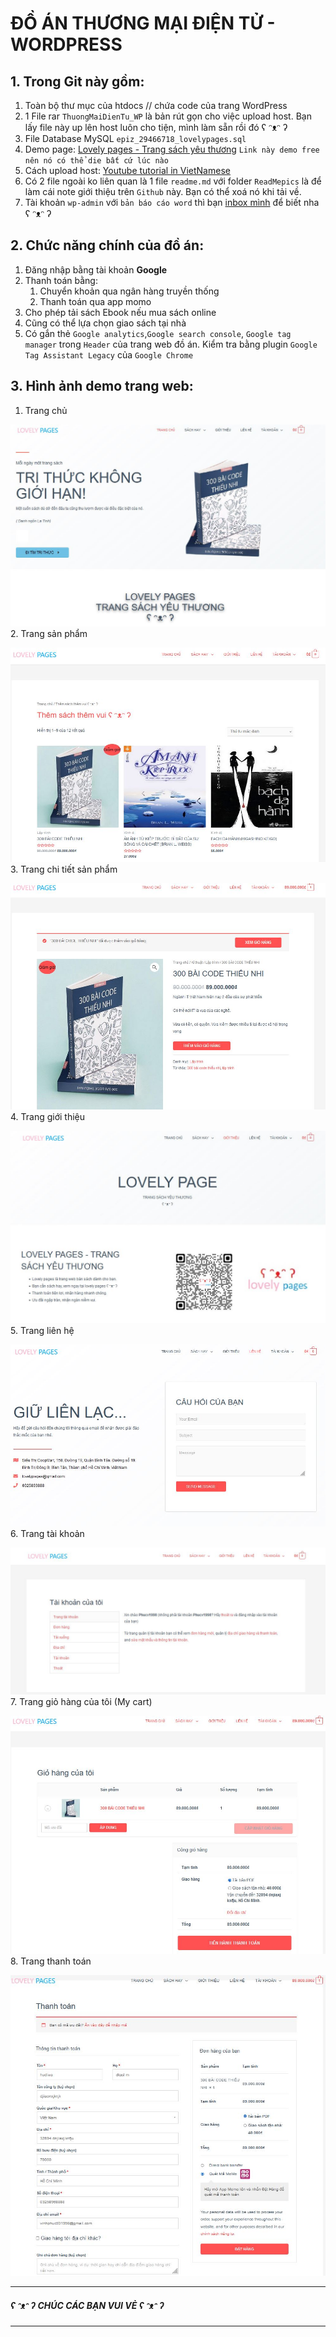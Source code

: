 # ĐỒ ÁN THƯƠNG MẠI ĐIỆN TỬ - WORDPRESS

## 1. Trong Git này gồm: 
1. Toàn bộ thư mục của htdocs // chứa code của trang WordPress
2. 1 File rar `ThuongMaiDienTu_WP` là bản rút gọn cho việc upload host. Bạn lấy file này up lên host luôn cho tiện, mình làm sẵn rồi đó ʕ ᵔᴥᵔ ʔ
3. File Database MySQL `epiz_29466718_lovelypages.sql`
4. Demo page: [Lovely pages - Trang sách yêu thương](http://lovelypages.lovestoblog.com/) 
`Link này demo free nên nó có thể die bất cứ lúc nào`
5. Cách upload host: [Youtube tutorial in VietNamese](https://youtu.be/9tG3CUERl_Y)
6. Có 2 file ngoài ko liên quan là 1 file `readme.md` với folder `ReadMepics` là để làm cái note giới thiệu trên `Github` này. Bạn có thể xoá nó khi tải về.
7. Tài khoản `wp-admin` với `bản báo cáo word` thì bạn [inbox mình]([https://link](https://www.facebook.com/hitoshi.itamino/)) để biết nha ʕ ᵔᴥᵔ ʔ

## 2. Chức năng chính của đồ án:
1. Đăng nhập bằng tài khoản **Google**
2. Thanh toán bằng:
   1. Chuyển khoản qua ngân hàng truyền thống
   2. Thanh toán qua app momo
3. Cho phép tải sách Ebook nếu mua sách online
4. Cũng có thể lựa chọn giao sách tại nhà
5. Có gắn thẻ `Google analytics`,`Google search console`, `Google tag manager` trong `Header` của trang web đồ án. Kiểm tra bằng plugin `Google Tag Assistant Legacy` của `Google Chrome`


## 3. Hình ảnh demo trang web:
1. Trang chủ

![Trang chủ](./ReadMepics/TrangChu.JPG)
2. Trang sản phẩm

![Trang sản phẩm](./ReadMepics/SanPham.JPG)
3. Trang chi tiết sản phẩm

![Trang chi tiết sản phẩm](./ReadMepics/ChiTietSanPham.JPG)
4. Trang giới thiệu

![Trang giới thiệu](./ReadMepics/GioiThieu.JPG)
5. Trang liên hệ

![Trang liên hệ](./ReadMepics/LienHe.JPG)
6. Trang tài khoản

![Trang tài khoản](./ReadMepics/taiKhoan.JPG)
7. Trang giỏ hàng của tôi (My cart)

![Giỏ hàng của tôi ơi](./ReadMepics/MyCart.JPG)
8. Trang thanh toán

![Trang thanh toán](./ReadMepics/ThanhToan.JPG)


----------
##### ʕ ᵔᴥᵔ ʔ CHÚC CÁC BẠN VUI VẺ ʕ ᵔᴥᵔ ʔ

----------
